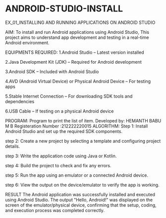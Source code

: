 # ANDROID-STUDIO-INSTALL
EX_01_INSTALLING AND RUNNING APPLICATIONS ON ANDROID STUDIO

AIM:
To install and run Android applications using Android Studio, This project aims to understand app development and testing in a real-time Android environment.

EQUIPMENTS REQUIRED:
1.Android Studio – Latest version installed

2.Java Development Kit (JDK) – Required for Android development

3.Android SDK – Included with Android Studio

4.AVD (Android Virtual Device) or Physical Android Device – For testing apps

5.Stable Internet Connection – For downloading SDK tools and dependencies

6.USB Cable – If testing on a physical Android device

PROGRAM:
Program to print the list of item.
Developed by: HEMANTH BABU M B
Registeration Number :212222220015
ALGORITHM:
Step 1: Install Android Studio and set up the required SDK components.

step 2: Create a new project by selecting a template and configuring project details.

step 3: Write the application code using Java or Kotlin.

step 4: Build the project to check and fix any errors.

step 5: Run the app using an emulator or a connected Android device.

step 6: View the output on the device/emulator to verify the app is working.

RESULT
The Android application was successfully installed and executed using Android Studio. The output "Hello, Android!" was displayed on the screen of the emulator/physical device, confirming that the setup, coding, and execution process was completed correctly.
